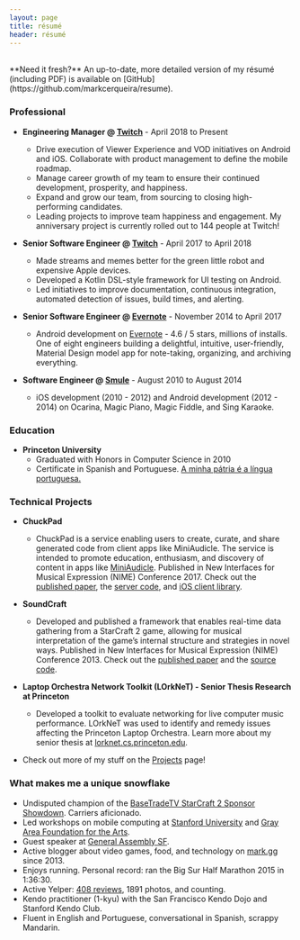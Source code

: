 ```yaml
---
layout: page
title: résumé 
header: résumé
---
```


<br>
**Need it fresh?** An up-to-date, more detailed version of my résumé (including PDF) is available on [GitHub](https://github.com/markcerqueira/resume).

### Professional

* **Engineering Manager @ [Twitch](https://twitch.tv/)** - April 2018 to Present
	* Drive execution of Viewer Experience and VOD initiatives on Android and iOS. Collaborate with product management to define the mobile roadmap.
	* Manage career growth of my team to ensure their continued development, prosperity, and happiness.
	* Expand and grow our team, from sourcing to closing high-performing candidates.
	* Leading projects to improve team happiness and engagement. My anniversary project is currently rolled out to 144 people at Twitch!

* **Senior Software Engineer @ [Twitch](https://twitch.tv/)** - April 2017 to April 2018
	* Made streams and memes better for the green little robot and expensive Apple devices. 
	* Developed a Kotlin DSL-style framework for UI testing on Android. 
	* Led initiatives to improve documentation, continuous integration, automated detection of issues, build times, and alerting.

* **Senior Software Engineer @ [Evernote](https://evernote.com/)** - November 2014 to April 2017
	* Android development on [Evernote](https://play.google.com/store/apps/details?id=com.evernote) - 4.6 / 5 stars, millions of installs. One of eight engineers building a delightful, intuitive, user-friendly, Material Design model app for note-taking, organizing, and archiving everything.

* **Software Engineer @ [Smule](http://www.smule.com/)** - August 2010 to August 2014
	* iOS development (2010 - 2012) and Android development (2012 - 2014) on Ocarina, Magic Piano, Magic Fiddle, and Sing Karaoke.

### Education

* **Princeton University**
	* Graduated with Honors in Computer Science in 2010
	* Certificate in Spanish and Portuguese. [A minha pátria é a língua portuguesa.](https://pt.wikisource.org/wiki/A_minha_p%C3%A1tria_%C3%A9_a_l%C3%ADngua_portuguesa)

### Technical Projects

* **ChuckPad**
	* ChuckPad is a service enabling users to create, curate, and share generated code from client apps like MiniAudicle. The service is intended to promote education, enthusiasm, and discovery of content in apps like [MiniAudicle](https://github.com/ccrma/miniAudicle). Published in New Interfaces for Musical Expression (NIME) Conference 2017. Check out the [published paper](http://homes.create.aau.dk/dano/nime17/papers/0044/paper0044.pdf), the [server code](https://github.com/markcerqueira/chuckpad-social), and [iOS client library](https://github.com/markcerqueira/chuckpad-social-ios).

* **SoundCraft**
	* Developed and published a framework that enables real-time data gathering from a StarCraft 2 game, allowing for musical interpretation of the game’s internal structure and strategies in novel ways. Published in New Interfaces for Musical Expression (NIME) Conference 2013. Check out the [published paper](http://www.nime.org/proceedings/2013/nime2013_146.pdf) and the [source code](https://github.com/markcerqueira/soundcraft).

* **Laptop Orchestra Network Toolkit (LOrkNeT) - Senior Thesis Research at Princeton**
	* Developed a toolkit to evaluate networking for live computer music performance. LOrkNeT was used to identify and remedy issues affecting the Princeton Laptop Orchestra. Learn more about my senior thesis at [lorknet.cs.princeton.edu](http://lorknet.cs.princeton.edu/).
	
* Check out more of my stuff on the [Projects](/projects) page!

### What makes me a unique snowflake

* Undisputed champion of the [BaseTradeTV StarCraft 2 Sponsor Showdown](http://www.teamliquid.net/forum/sc2-tournaments/529105-basetradetv-sponsor-showdown). Carriers aficionado.
* Led workshops on mobile computing at [Stanford University](https://ccrma.stanford.edu/workshops/music-and-mobile-computing) and [Gray Area Foundation for the Arts](http://main.dev.gaffta.org/?author=81).
* Guest speaker at [General Assembly SF](https://generalassemb.ly/instructors/mark-cerqueira/10476).
* Active blogger about video games, food, and technology on [mark.gg](www.mark.gg) since 2013.
* Enjoys running. Personal record: ran the Big Sur Half Marathon 2015 in 1:36:30.
* Active Yelper: [408 reviews](https://www.yelp.com/user_details?userid=V4unpKMFq8kSHDMw2UW9rQ), 1891 photos, and counting.
* Kendo practitioner (1-kyu) with the San Francisco Kendo Dojo and Stanford Kendo Club.
* Fluent in English and Portuguese, conversational in Spanish, scrappy Mandarin.
